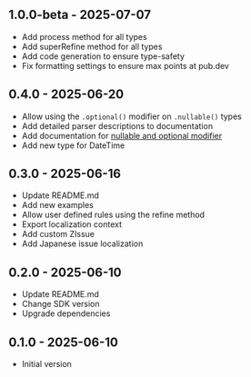 ## 1.0.0-beta - 2025-07-07

- Add process method for all types
- Add superRefine method for all types
- Add code generation to ensure type-safety
- Fix formatting settings to ensure max points at pub.dev

## 0.4.0 - 2025-06-20

- Allow using the `.optional()` modifier on `.nullable()` types
- Add detailed parser descriptions to documentation
- Add documentation for [nullable and optional modifier](doc/modifiers/nullability.md)
- Add new type for DateTime

## 0.3.0 - 2025-06-16

- Update README.md
- Add new examples
- Allow user defined rules using the refine method
- Export localization context
- Add custom ZIssue
- Add Japanese issue localization

## 0.2.0 - 2025-06-10

- Update README.md
- Change SDK version
- Upgrade dependencies

## 0.1.0 - 2025-06-10

- Initial version
